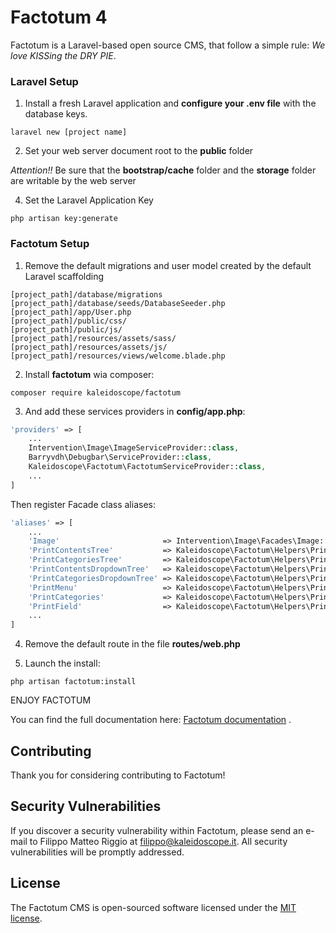 # Factotum 4
Factotum is a Laravel-based open source CMS, that follow a simple rule:
_We love KISSing the DRY PIE_.

### Laravel Setup

1. Install a fresh Laravel application and **configure your .env file** with the database keys.
```
laravel new [project name]
```
2. Set your web server document root to the **public** folder

_Attention!!_ 
Be sure that the **bootstrap/cache** folder 
and the **storage** folder are writable by the web server


4. Set the Laravel Application Key
```
php artisan key:generate
```

### Factotum Setup

1. Remove the default migrations and user model created by the default Laravel scaffolding
```
[project_path]/database/migrations
[project_path]/database/seeds/DatabaseSeeder.php
[project_path]/app/User.php
[project_path]/public/css/
[project_path]/public/js/
[project_path]/resources/assets/sass/
[project_path]/resources/assets/js/
[project_path]/resources/views/welcome.blade.php

```

2. Install **factotum** wia composer:
```
composer require kaleidoscope/factotum
```

3. And add these services providers in **config/app.php**:
```php
'providers' => [
    ...
    Intervention\Image\ImageServiceProvider::class,
    Barryvdh\Debugbar\ServiceProvider::class,
    Kaleidoscope\Factotum\FactotumServiceProvider::class,
    ...
]
```

Then register Facade class aliases:

```php
'aliases' => [
    ...
    'Image'                       => Intervention\Image\Facades\Image::class,
    'PrintContentsTree'           => Kaleidoscope\Factotum\Helpers\PrintContentsTreeHelper::class,
    'PrintCategoriesTree'         => Kaleidoscope\Factotum\Helpers\PrintCategoriesTreeHelper::class,
    'PrintContentsDropdownTree'   => Kaleidoscope\Factotum\Helpers\PrintContentsDropdownTreeHelper::class,
    'PrintCategoriesDropdownTree' => Kaleidoscope\Factotum\Helpers\PrintCategoriesDropdownTreeHelper::class,
    'PrintMenu'                   => Kaleidoscope\Factotum\Helpers\PrintMenuHelper::class,
    'PrintCategories'             => Kaleidoscope\Factotum\Helpers\PrintCategoriesHelper::class,
    'PrintField'                  => Kaleidoscope\Factotum\Helpers\PrintFieldHelper::class,
    ...
]
```

4. Remove the default route in the file **routes/web.php**

5. Launch the install:
```
php artisan factotum:install
```


ENJOY FACTOTUM

You can find the full documentation here: [Factotum documentation](https://factotum.kaleidoscope.it/docs) .


## Contributing

Thank you for considering contributing to Factotum!

## Security Vulnerabilities

If you discover a security vulnerability within Factotum, please send an e-mail to Filippo Matteo Riggio at filippo@kaleidoscope.it. All security vulnerabilities will be promptly addressed.

## License

The Factotum CMS is open-sourced software licensed under the [MIT license](http://opensource.org/licenses/MIT).